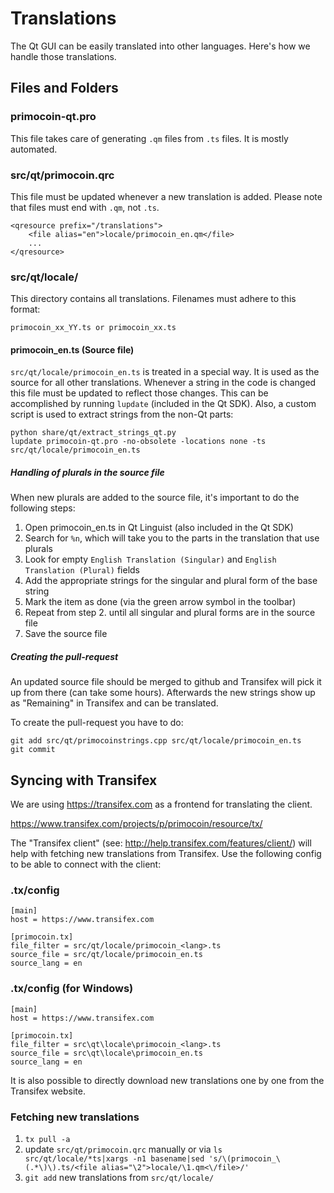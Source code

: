 Translations
============

The Qt GUI can be easily translated into other languages. Here's how we
handle those translations.

Files and Folders
-----------------

### primocoin-qt.pro

This file takes care of generating `.qm` files from `.ts` files. It is mostly
automated.

### src/qt/primocoin.qrc

This file must be updated whenever a new translation is added. Please note that
files must end with `.qm`, not `.ts`.

    <qresource prefix="/translations">
        <file alias="en">locale/primocoin_en.qm</file>
        ...
    </qresource>

### src/qt/locale/

This directory contains all translations. Filenames must adhere to this format:

    primocoin_xx_YY.ts or primocoin_xx.ts

#### primocoin_en.ts (Source file)

`src/qt/locale/primocoin_en.ts` is treated in a special way. It is used as the
source for all other translations. Whenever a string in the code is changed
this file must be updated to reflect those changes. This can be accomplished
by running `lupdate` (included in the Qt SDK). Also, a custom script is used
to extract strings from the non-Qt parts:

    python share/qt/extract_strings_qt.py
    lupdate primocoin-qt.pro -no-obsolete -locations none -ts src/qt/locale/primocoin_en.ts
    
##### Handling of plurals in the source file

When new plurals are added to the source file, it's important to do the following steps:

1. Open primocoin_en.ts in Qt Linguist (also included in the Qt SDK)
2. Search for `%n`, which will take you to the parts in the translation that use plurals
3. Look for empty `English Translation (Singular)` and `English Translation (Plural)` fields
4. Add the appropriate strings for the singular and plural form of the base string
5. Mark the item as done (via the green arrow symbol in the toolbar)
6. Repeat from step 2. until all singular and plural forms are in the source file
7. Save the source file

##### Creating the pull-request

An updated source file should be merged to github and Transifex will pick it
up from there (can take some hours). Afterwards the new strings show up as "Remaining"
in Transifex and can be translated.

To create the pull-request you have to do:

    git add src/qt/primocoinstrings.cpp src/qt/locale/primocoin_en.ts
    git commit

Syncing with Transifex
----------------------

We are using https://transifex.com as a frontend for translating the client.

https://www.transifex.com/projects/p/primocoin/resource/tx/

The "Transifex client" (see: http://help.transifex.com/features/client/)
will help with fetching new translations from Transifex. Use the following
config to be able to connect with the client:

### .tx/config

    [main]
    host = https://www.transifex.com

    [primocoin.tx]
    file_filter = src/qt/locale/primocoin_<lang>.ts
    source_file = src/qt/locale/primocoin_en.ts
    source_lang = en
    
### .tx/config (for Windows)

    [main]
    host = https://www.transifex.com

    [primocoin.tx]
    file_filter = src\qt\locale\primocoin_<lang>.ts
    source_file = src\qt\locale\primocoin_en.ts
    source_lang = en

It is also possible to directly download new translations one by one from the Transifex website.

### Fetching new translations

1. `tx pull -a`
2. update `src/qt/primocoin.qrc` manually or via
   `ls src/qt/locale/*ts|xargs -n1 basename|sed 's/\(primocoin_\(.*\)\).ts/<file alias="\2">locale/\1.qm<\/file>/'`
3. `git add` new translations from `src/qt/locale/`
